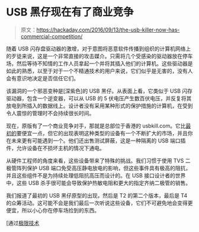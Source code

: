 # USB 黑仔现在有了商业竞争

> 原文：<https://hackaday.com/2016/09/13/the-usb-killer-now-has-commercial-competition/>

随着 USB 闪存盘驱动器的激增，对于意图将恶意软件传播到组织的计算机网络上的歹徒来说，这是一个非常直接的攻击媒介。只需将几个受感染的驱动器放在停车场，然后等待不知情的工作人员拿起一个并将其插入他们的计算机。这些驱动器是如此的熟悉，以至于对于一个不精通技术的用户来说，它们似乎是无害的，没有人会有意识地决定是否信任它们。

该漏洞的一个邪恶变种是[深紫色]的 USB 黑仔。从表面上看，它类似于 USB 闪存驱动器，包含一个逆变器，可以从 USB 的 5 伏电压产生数百伏电压，并反复将其放电到所插入的数据线上。设计者没有采用某种形式的保护措施的计算机，在受到令人震惊的管理时不会持续很长时间。

现在，原版有了一个商业竞争对手，那就是总部位于香港的 usbkill.com。它比[最初的](http://usb-killer.com/)要便宜一点，但它的出现表明这种类型的设备有一个不断扩大的市场，并且你在未来更有可能遇到一个。他们还出售测试屏蔽，这是一种隔离的 USB 端口插件，允许设备在不损坏主机的情况下通电。

从硬件工程师的角度来看，这些设备带来了特殊的挑战。我们习惯于使用 TVS 二极管阵列保护 USB 端口免受高压静电放电的影响，但这些事件具有极高的阻抗，并且这些组件不是为持续处理低阻抗高压而设计的。在 USB 接口设计者的世界中，这些 USB 杀手很可能会导致保护热敏电阻和更大的指定齐纳二极管的销售。

我们报道了最初的 USB 黑仔原型的出现，然后是 T2 的第二个版本，最后是 T4 的众筹活动。这可能不会是我们最后一次听说这些设备，它们不可避免地会变得更便宜，所以小心你在停车场捡到的东西。

[通过[极限技术](http://www.extremetech.com/computing/235328-computer-killing-usb-drives-now-on-sale-for-less-than-60)